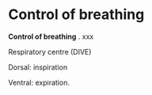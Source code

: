 # Control of breathing

**Control of breathing** . xxx

Respiratory centre (DIVE)

Dorsal: inspiration

Ventral: expiration.
